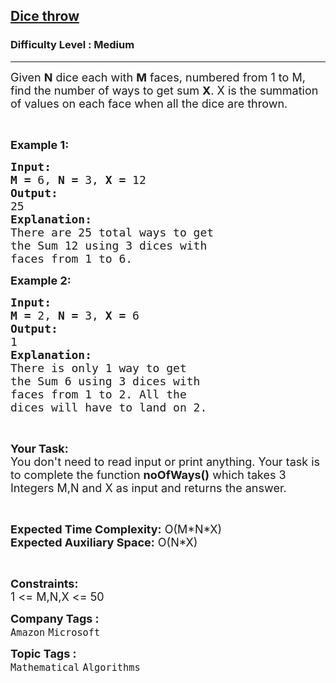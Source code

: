 <h2><a href="https://practice.geeksforgeeks.org/problems/dice-throw5349/1">Dice throw</a></h2><h3>Difficulty Level : Medium</h3><hr><div class="problems_problem_content__Xm_eO"><p><span style="font-size:18px">Given <strong>N</strong> dice each with <strong>M</strong> faces, numbered from 1 to M, find the number of ways to get sum <strong>X</strong>. X is the summation of values on each face when all the dice are thrown.</span></p>

<p>&nbsp;</p>

<p><span style="font-size:18px"><strong>Example 1:</strong></span></p>

<pre><span style="font-size:18px"><strong>Input:</strong></span>
<span style="font-size:18px"><strong>M = </strong>6, <strong>N = </strong>3, <strong>X =</strong> 12</span>
<span style="font-size:18px"><strong>Output:</strong></span>
<span style="font-size:18px">25</span>
<span style="font-size:18px"><strong>Explanation:</strong></span>
<span style="font-size:18px">There are 25 total ways to get
the Sum 12 using 3 dices with
faces from 1 to 6.</span></pre>

<p><span style="font-size:18px"><strong>Example 2:</strong></span></p>

<pre><span style="font-size:18px"><strong>Input:</strong></span>
<span style="font-size:18px"><strong>M = </strong>2, <strong>N = </strong>3, <strong>X =</strong> 6</span>
<span style="font-size:18px"><strong>Output:</strong></span>
<span style="font-size:18px">1</span>
<span style="font-size:18px"><strong>Explanation:</strong></span>
<span style="font-size:18px">There is only 1 way to get
the Sum 6 using 3 dices with
faces from 1 to 2. All the
dices will have to land on 2.</span></pre>

<p>&nbsp;</p>

<p><span style="font-size:18px"><strong>Your Task:</strong><br>
You don't need to read input or print anything. Your task is to complete the function <strong>noOfWays()</strong> which takes 3 Integers M,N and X as input and returns the answer.</span></p>

<p>&nbsp;</p>

<p><span style="font-size:18px"><strong>Expected Time Complexity:</strong> O(M*N*X)<br>
<strong>Expected Auxiliary Space:</strong> O(N*X)</span></p>

<p>&nbsp;</p>

<p><span style="font-size:18px"><strong>Constraints:</strong></span><br>
<span style="font-size:18px">1 &lt;= M,N,X &lt;= 50</span></p>
</div><p><span style=font-size:18px><strong>Company Tags : </strong><br><code>Amazon</code>&nbsp;<code>Microsoft</code>&nbsp;<br><p><span style=font-size:18px><strong>Topic Tags : </strong><br><code>Mathematical</code>&nbsp;<code>Algorithms</code>&nbsp;